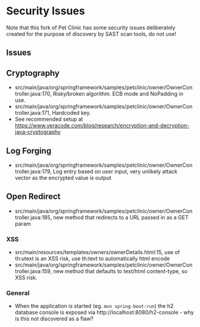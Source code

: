 # Security Issues
Note that this fork of Pet Clinic has some security issues deliberately created for the purpose of discovery by SAST scan tools, do not use!

## Issues

## Cryptography
- src/main/java/org/springframework/samples/petclinic/owner/OwnerController.java:170, Risky/broken algorithm. ECB mode and NoPadding in use.
- src/main/java/org/springframework/samples/petclinic/owner/OwnerController.java:171, Hardcoded key.
- See recommended setup at https://www.veracode.com/blog/research/encryption-and-decryption-java-cryptography

## Log Forging
- src/main/java/org/springframework/samples/petclinic/owner/OwnerController.java:179, Log entry based on user input, very unlikely attack vector as the encrypted value is output

## Open Redirect
- src/main/java/org/springframework/samples/petclinic/owner/OwnerController.java:185, new method that redirects to a URL passed in as a GET param

### XSS
- src/main/resources/templates/owners/ownerDetails.html:15, use of th:utext is an XSS risk, use th:text to automatically html encode
- src/main/java/org/springframework/samples/petclinic/owner/OwnerController.java:159, new method that defaults to text/html content-type, so XSS risk.

### General
- When the application is started (eg. `mvn spring-boot:run`) the h2 database console is exposed via http://localhost:8080/h2-console - why is this not discovered as a flaw?
